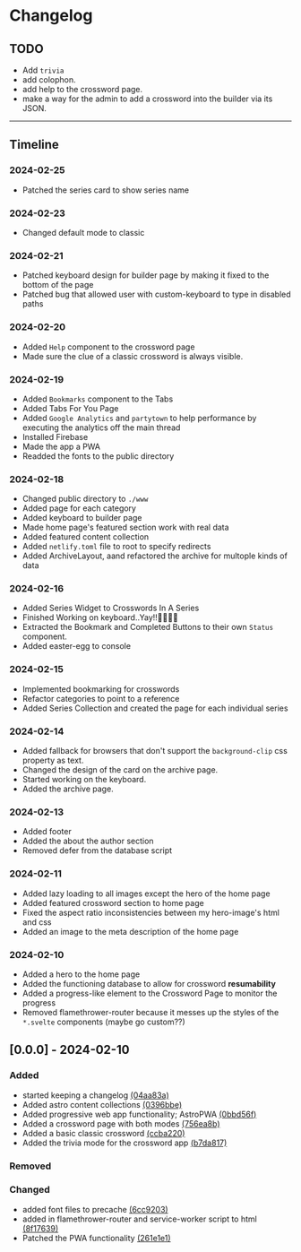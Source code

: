 # Changelog

## TODO

- Add `trivia`
- add colophon.
- add help to the crossword page.
- make a way for the admin to add a crossword into the builder via its JSON.

---

## Timeline

### 2024-02-25

- Patched the series card to show series name

### 2024-02-23

- Changed default mode to classic

### 2024-02-21

- Patched keyboard design for builder page by making it fixed to the bottom of the page
- Patched bug that allowed user with custom-keyboard to type in disabled paths

### 2024-02-20

- Added `Help` component to the crossword page
- Made sure the clue of a classic crossword is always visible. 

### 2024-02-19

- Added `Bookmarks` component to the Tabs
- Added Tabs For You Page
- Added `Google Analytics` and `partytown` to help performance by executing the analytics off the main thread
- Installed Firebase
- Made the app a PWA
- Readded the fonts to the public directory

### 2024-02-18

- Changed public directory to `./www`
- Added page for each category
- Added keyboard to builder page
- Made home page's featured section work with real data
- Added featured content collection 
- Added `netlify.toml` file to root to specify redirects
- Added ArchiveLayout, aand refactored the archive for multople kinds of data

### 2024-02-16

- Added Series Widget to Crosswords In A Series
- Finished Working on keyboard..Yay!!🎉🎉🎉🎉
- Extracted the Bookmark and Completed Buttons to their own `Status` component.
- Added easter-egg to console

### 2024-02-15

- Implemented bookmarking for crosswords
- Refactor categories to point to a reference
- Added Series Collection and created the page for each individual series

### 2024-02-14

- Added fallback for browsers that don't support the `background-clip` css property as text.
- Changed the design of the card on the archive page.
- Started working on the keyboard.
- Added the archive page.

### 2024-02-13

- Added footer
- Added the about the author section
- Removed defer from the database script

### 2024-02-11

- Added lazy loading to all images except the hero of the home page
- Added featured crossword section to home page
- Fixed the aspect ratio inconsistencies between my hero-image's html and css
- Added an image to the meta description of the home page

### 2024-02-10

- Added a hero to the home page
- Added the functioning database to allow for crossword **resumability**
- Added a progress-like element to the Crossword Page to monitor the progress
- Removed flamethrower-router because it messes up the styles of the `*.svelte` components (maybe go custom??)

## [0.0.0] - 2024-02-10

### Added

- started keeping a changelog [(04aa83a)](https://github.com/Ikuewumi/medcross/commit/04aa83a)
- Added astro content collections [(0396bbe)](https://github.com/Ikuewumi/medcross/commit/0396bbe)
- Added progressive web app functionality; AstroPWA [(0bbd56f)](https://github.com/Ikuewumi/medcross/commit/0bbd56f)
- Added a crossword page with both modes [(756ea8b)](https://github.com/Ikuewumi/medcross/commit/756ea8b)
- Added a basic classic crossword [(ccba220)](https://github.com/Ikuewumi/medcross/commit/ccba220)
- Added the trivia mode for the crossword app [(b7da817)](https://github.com/Ikuewumi/medcross/commit/b7da817)

### Removed

### Changed

- added font files to precache [(6cc9203)](https://github.com/Ikuewumi/medcross/commit/6cc9203)
- added in flamethrower-router and service-worker script to html [(8f17639)](https://github.com/Ikuewumi/medcross/commit/8f17639)
- Patched the PWA functionality [(261e1e1)](https://github.com/Ikuewumi/medcross/commit/261e1e1)
